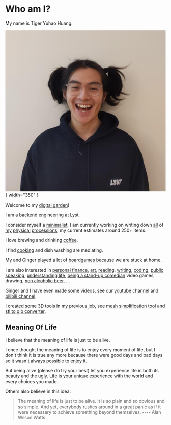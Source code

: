 # Who am I?

My name is Tiger Yuhao Huang.

![me](images/me.jpg){ width="350" }

Welcome to my [digital garden](digital-garden.md)!

I am a backend engineering at [Lyst](https://www.lyst.com).

I consider myself a [minimalist](minimalism.md), I am currently working on writing down [all](all-things.md) of [my](all-apps.md) [physical](all-clothes.md) [processions](all-kitchenware-and-tableware.md), my current estimates around 250+ items.

I love brewing and drinking [coffee](index-coffee.md).

I find [cooking](cooking.md) and dish washing are mediating. 

My and Ginger played a lot of [boardgames](boardgame.md) because we are stuck at home.

I am also interested in
 [personal finance](https://www.bilibili.com/video/BV1u54y1x7zF),
 [art](art.md),
 [reading](reading.md),
 [writing](digital-garden.md),
 [coding](https://github.com/ynotstartups),
 [public speaking](https://www.bilibili.com/video/BV1u54y1x7zF),
 [understanding life](#meaning-of-life),
 [being a stand-up comedian](stand-up-comedy.md)
 video games,
 drawing,
 [non alcoholic beer](non-alcoholic-beer.md),
 ... 




Ginger and I have even made some videos, see our [youtube channel](https://www.youtube.com/channel/UCQE6i7tcSbBQMD8KSeUQYvQ) and [bilibili channel](https://space.bilibili.com/1281157300).

I created some 3D tools in my previous job, see [mesh simplification tool](https://myminifactory.github.io/Fast-Quadric-Mesh-Simplification/) and [stl to glb converter](https://myminifactory.github.io/stl2gltf/).

## Meaning Of Life

I believe that the meaning of life is just to be alive.

I once thought the meaning of life is to enjoy every moment of life, but I don't think it is true any more because there were good days and bad days so it wasn't always possible to enjoy it.

But being alive (please do try your best) let you experience life in both its beauty and the ugly. Life is your unique experience with the world and every choices you made.

Others also believe in this idea.

> The meaning of life is just to be alive. It is so plain and so obvious and so simple. And yet, everybody rushes around in a great panic as if it were necessary to achieve something beyond themselves.
> ---- Alan Wilson Watts
